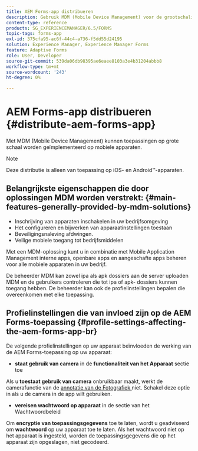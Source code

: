 ```yaml
---
title: AEM Forms-app distribueren
description: Gebruik MDM (Mobile Device Management) voor de grootschalige implementatie van apps op mobiele apparaten.
content-type: reference
products: SG_EXPERIENCEMANAGER/6.5/FORMS
topic-tags: forms-app
exl-id: 375cfa95-ac6f-44c4-a736-f5dd55d24195
solution: Experience Manager, Experience Manager Forms
feature: Adaptive Forms
role: User, Developer
source-git-commit: 539da06db98395ae6eaee8103a3e4b31204abbb8
workflow-type: tm+mt
source-wordcount: '243'
ht-degree: 0%

---
```


# AEM Forms-app distribueren {#distribute-aem-forms-app}

Met MDM (Mobile Device Management) kunnen toepassingen op grote schaal worden geïmplementeerd op mobiele apparaten.

>[!NOTE]
>
>Deze distributie is alleen van toepassing op iOS- en Android™-apparaten.

## Belangrijkste eigenschappen die door oplossingen MDM worden verstrekt: {#main-features-generally-provided-by-mdm-solutions}

* Inschrijving van apparaten inschakelen in uw bedrijfsomgeving
* Het configureren en bijwerken van apparaatinstellingen toestaan
* Beveiligingsnaleving afdwingen.
* Veilige mobiele toegang tot bedrijfsmiddelen

Met een MDM-oplossing kunt u in combinatie met Mobile Application Management interne apps, openbare apps en aangeschafte apps beheren voor alle mobiele apparaten in uw bedrijf.

De beheerder MDM kan zowel ipa als apk dossiers aan de server uploaden MDM en de gebruikers controleren die tot ipa of apk- dossiers kunnen toegang hebben. De beheerder kan ook de profielinstellingen bepalen die overeenkomen met elke toepassing.

## Profielinstellingen die van invloed zijn op de AEM Forms-toepassing {#profile-settings-affecting-the-aem-forms-app-br}

De volgende profielinstellingen op uw apparaat beïnvloeden de werking van de AEM Forms-toepassing op uw apparaat:

* **staat gebruik van camera** in de **functionaliteit van het Apparaat** sectie toe

Als u **toestaat gebruik van camera** onbruikbaar maakt, werkt de camerafunctie van de [ annotatie van de Fotografiek ](/help/forms/using/add-attachments.md) niet. Schakel deze optie in als u de camera in de app wilt gebruiken.

* **vereisen wachtwoord op apparaat** in de sectie van het Wachtwoordbeleid

Om **encryptie van toepassingsgegevens** toe te laten, wordt u geadviseerd om **wachtwoord** op uw apparaat toe te laten. Als het wachtwoord niet op het apparaat is ingesteld, worden de toepassingsgegevens die op het apparaat zijn opgeslagen, niet gecodeerd.

